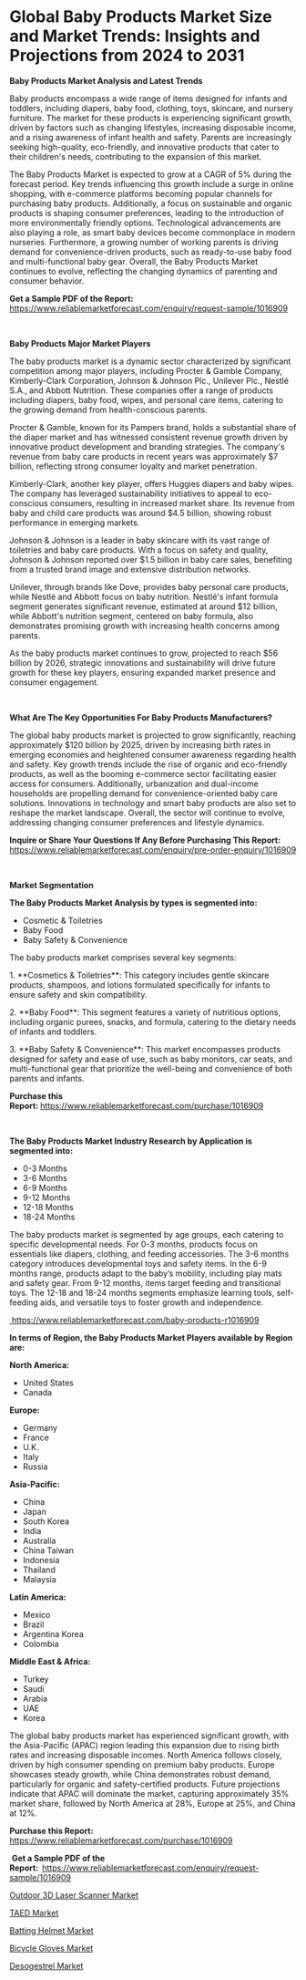 <p><h1>Global Baby Products Market Size and Market Trends: Insights and Projections from 2024 to 2031</h1></p><p><strong>Baby Products Market Analysis and Latest Trends</strong></p>
<p><p>Baby products encompass a wide range of items designed for infants and toddlers, including diapers, baby food, clothing, toys, skincare, and nursery furniture. The market for these products is experiencing significant growth, driven by factors such as changing lifestyles, increasing disposable income, and a rising awareness of infant health and safety. Parents are increasingly seeking high-quality, eco-friendly, and innovative products that cater to their children's needs, contributing to the expansion of this market.</p><p>The Baby Products Market is expected to grow at a CAGR of 5% during the forecast period. Key trends influencing this growth include a surge in online shopping, with e-commerce platforms becoming popular channels for purchasing baby products. Additionally, a focus on sustainable and organic products is shaping consumer preferences, leading to the introduction of more environmentally friendly options. Technological advancements are also playing a role, as smart baby devices become commonplace in modern nurseries. Furthermore, a growing number of working parents is driving demand for convenience-driven products, such as ready-to-use baby food and multi-functional baby gear. Overall, the Baby Products Market continues to evolve, reflecting the changing dynamics of parenting and consumer behavior.</p></p>
<p><strong>Get a Sample PDF of the Report:&nbsp;</strong> <a href="https://www.reliablemarketforecast.com/enquiry/request-sample/1016909">https://www.reliablemarketforecast.com/enquiry/request-sample/1016909</a></p>
<p>&nbsp;</p>
<p><strong>Baby Products Major Market Players</strong></p>
<p><p>The baby products market is a dynamic sector characterized by significant competition among major players, including Procter & Gamble Company, Kimberly-Clark Corporation, Johnson & Johnson Plc., Unilever Plc., Nestlé S.A., and Abbott Nutrition. These companies offer a range of products including diapers, baby food, wipes, and personal care items, catering to the growing demand from health-conscious parents.</p><p>Procter & Gamble, known for its Pampers brand, holds a substantial share of the diaper market and has witnessed consistent revenue growth driven by innovative product development and branding strategies. The company's revenue from baby care products in recent years was approximately $7 billion, reflecting strong consumer loyalty and market penetration.</p><p>Kimberly-Clark, another key player, offers Huggies diapers and baby wipes. The company has leveraged sustainability initiatives to appeal to eco-conscious consumers, resulting in increased market share. Its revenue from baby and child care products was around $4.5 billion, showing robust performance in emerging markets.</p><p>Johnson & Johnson is a leader in baby skincare with its vast range of toiletries and baby care products. With a focus on safety and quality, Johnson & Johnson reported over $1.5 billion in baby care sales, benefiting from a trusted brand image and extensive distribution networks.</p><p>Unilever, through brands like Dove, provides baby personal care products, while Nestlé and Abbott focus on baby nutrition. Nestlé's infant formula segment generates significant revenue, estimated at around $12 billion, while Abbott's nutrition segment, centered on baby formula, also demonstrates promising growth with increasing health concerns among parents.</p><p>As the baby products market continues to grow, projected to reach $56 billion by 2026, strategic innovations and sustainability will drive future growth for these key players, ensuring expanded market presence and consumer engagement.</p></p>
<p>&nbsp;</p>
<p><strong>What Are The Key Opportunities For Baby Products Manufacturers?</strong></p>
<p><p>The global baby products market is projected to grow significantly, reaching approximately $120 billion by 2025, driven by increasing birth rates in emerging economies and heightened consumer awareness regarding health and safety. Key growth trends include the rise of organic and eco-friendly products, as well as the booming e-commerce sector facilitating easier access for consumers. Additionally, urbanization and dual-income households are propelling demand for convenience-oriented baby care solutions. Innovations in technology and smart baby products are also set to reshape the market landscape. Overall, the sector will continue to evolve, addressing changing consumer preferences and lifestyle dynamics.</p></p>
<p><strong>Inquire or Share Your Questions If Any Before Purchasing This Report:</strong> <a href="https://www.reliablemarketforecast.com/enquiry/pre-order-enquiry/1016909">https://www.reliablemarketforecast.com/enquiry/pre-order-enquiry/1016909</a></p>
<p>&nbsp;</p>
<p><strong>Market Segmentation</strong></p>
<p><strong>The Baby Products Market Analysis by types is segmented into:</strong></p>
<p><ul><li>Cosmetic & Toiletries</li><li>Baby Food</li><li>Baby Safety & Convenience</li></ul></p>
<p><p>The baby products market comprises several key segments: </p><p>1. **Cosmetics & Toiletries**: This category includes gentle skincare products, shampoos, and lotions formulated specifically for infants to ensure safety and skin compatibility.</p><p>2. **Baby Food**: This segment features a variety of nutritious options, including organic purees, snacks, and formula, catering to the dietary needs of infants and toddlers.</p><p>3. **Baby Safety & Convenience**: This market encompasses products designed for safety and ease of use, such as baby monitors, car seats, and multi-functional gear that prioritize the well-being and convenience of both parents and infants.</p></p>
<p><strong>Purchase this Report:&nbsp;</strong><a href="https://www.reliablemarketforecast.com/purchase/1016909">https://www.reliablemarketforecast.com/purchase/1016909</a></p>
<p>&nbsp;</p>
<p><strong>The Baby Products Market Industry Research by Application is segmented into:</strong></p>
<p><ul><li>0-3 Months</li><li>3-6 Months</li><li>6-9 Months</li><li>9-12 Months</li><li>12-18 Months</li><li>18-24 Months</li></ul></p>
<p><p>The baby products market is segmented by age groups, each catering to specific developmental needs. For 0-3 months, products focus on essentials like diapers, clothing, and feeding accessories. The 3-6 months category introduces developmental toys and safety items. In the 6-9 months range, products adapt to the baby’s mobility, including play mats and safety gear. From 9-12 months, items target feeding and transitional toys. The 12-18 and 18-24 months segments emphasize learning tools, self-feeding aids, and versatile toys to foster growth and independence.</p></p>
<p><a href="https://www.reliablemarketforecast.com/baby-products-r1016909">&nbsp;https://www.reliablemarketforecast.com/baby-products-r1016909</a></p>
<p><strong>In terms of Region, the Baby Products Market Players available by Region are:</strong></p>
<p>
    <p> <strong> North America: </strong>
        <ul>
            <li>United States</li>
            <li>Canada</li>
        </ul>
        </p> 
    <p> <strong> Europe: </strong>
        <ul>
            <li>Germany</li>
            <li>France</li>
            <li>U.K.</li>
            <li>Italy</li>
            <li>Russia</li>
        </ul>
        </p> 
    <p> <strong> Asia-Pacific: </strong>
        <ul>
            <li>China</li>
            <li>Japan</li>
            <li>South Korea</li>
            <li>India</li>
            <li>Australia</li>
            <li>China Taiwan</li>
            <li>Indonesia</li>
            <li>Thailand</li>
            <li>Malaysia</li>
        </ul>
        </p> 
    <p> <strong> Latin America: </strong>
        <ul>
            <li>Mexico</li>
            <li>Brazil</li>
            <li>Argentina Korea</li>
            <li>Colombia</li>
        </ul>
        </p> 
    <p> <strong> Middle East & Africa: </strong>
        <ul>
            <li>Turkey</li>
            <li>Saudi</li>
            <li>Arabia</li>
            <li>UAE</li>
            <li>Korea</li>
        </ul>
    </p>
    </p>
<p><p>The global baby products market has experienced significant growth, with the Asia-Pacific (APAC) region leading this expansion due to rising birth rates and increasing disposable incomes. North America follows closely, driven by high consumer spending on premium baby products. Europe showcases steady growth, while China demonstrates robust demand, particularly for organic and safety-certified products. Future projections indicate that APAC will dominate the market, capturing approximately 35% market share, followed by North America at 28%, Europe at 25%, and China at 12%.</p></p>
<p><strong>Purchase this Report: </strong><a href="https://www.reliablemarketforecast.com/purchase/1016909">https://www.reliablemarketforecast.com/purchase/1016909</a></p>
<p>&nbsp;<strong>Get a Sample PDF of the Report:&nbsp;&nbsp;</strong><a href="https://www.reliablemarketforecast.com/enquiry/request-sample/1016909">https://www.reliablemarketforecast.com/enquiry/request-sample/1016909</a></p>
<p><strong></strong></p>
<p><p><a href="https://github.com/dringals/Market-Research-Report-List-6/blob/main/outdoor-3d-laser-scanner-market.md">Outdoor 3D Laser Scanner Market</a></p><p><a href="https://www.linkedin.com/pulse/driving-factors-behind-taed-market-trends-applications-regional-6hm3e?trackingId=o2abnbh%2BTba09%2FeI7SBGDA%3D%3D">TAED Market</a></p><p><a href="https://medium.com/@kimberly.nolan7564/the-global-batting-helmet-market-identifies-drivers-restraints-opportunities-and-trends-ceb3ecddb674">Batting Helmet Market</a></p><p><a href="https://medium.com/@kimberly.nolan7564/the-bicycle-gloves-industry-analysis-report-offers-a-comprehensive-and-current-examination-of-the-26442d5c5748">Bicycle Gloves Market</a></p><p><a href="https://issuu.com/reportprime-2/docs/desogestrel-market-size-2030.pptx_f8a4d7a47166c7">Desogestrel Market</a></p></p>
